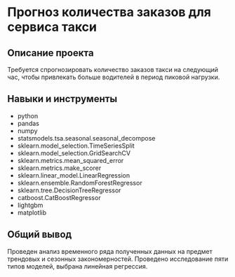 # Прогноз количества заказов для сервиса такси

## Описание проекта
Требуется спрогнозировать количество заказов такси на следующий час, чтобы привлекать больше водителей в период пиковой нагрузки.

## Навыки и инструменты
- python
- pandas
- numpy
- statsmodels.tsa.seasonal.seasonal_decompose
- sklearn.model_selection.TimeSeriesSplit
- sklearn.model_selection.GridSearchCV
- sklearn.metrics.mean_squared_error
- sklearn.metrics.make_scorer
- sklearn.linear_model.LinearRegression
- sklearn.ensemble.RandomForestRegressor
- sklearn.tree.DecisionTreeRegressor
- catboost.CatBoostRegressor
- lightgbm
- matplotlib

## Общий вывод
Проведен анализ временного ряда полученных данных на предмет трендовых и сезонных закономерностей.
Проведено исследование пяти типов моделей, выбрана линейная регрессия.
